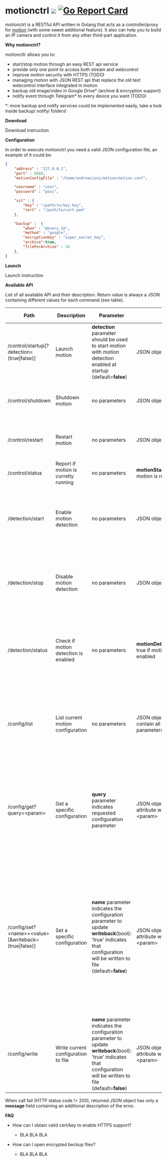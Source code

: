 # motionctrl <img src="https://travis-ci.org/andreacioni/motionctrl.svg?branch=master"> [![Go Report Card](https://goreportcard.com/badge/github.com/andreacioni/motionctrl)](https://goreportcard.com/report/github.com/andreacioni/motionctrl)

motionctrl is a RESTful API written in Golang that acts as a controller/proxy for [motion](https://github.com/Motion-Project/motion/) (with some sweet additional feature). It also can help you to build an IP camera and control it from any other third-part application.

__Why motionctrl?__

motionctlr allows you to:
- start/stop motion through an easy REST api service
- provide only one point to access both stream and webcontrol
- improve motion security with HTTPS (TODO)
- managing motion with JSON REST api that replace the old text webcontrol interface integrated in motion
- backup old image/video in Google Drive* (archive & encryption support)
- notify event through Telegram* to every device you want (TODO)

*: more backup and notify services could be implemented easily, take a look inside backup/ notify/ folders!

__Download__

Download instruction

__Configuration__

In order to execute motionctrl you need a valid JSON configuration file, an example of it could be:

```json
{
    "address" : "127.0.0.1",
    "port" : 8888,
    "motionConfigFile" : "/home/andreacioni/motion/motion.conf",

    "username" : "user",
    "password" : "pass",

    "ssl" : {
        "key" : "/path/to/key.key",
        "cert" : "/path/to/cert.pem"
    },

    "backup" :  {
        "when" : "@every 1m",
        "method" : "google",
        "encryptionKey" : "super_secret_key",
        "archive":true,
        "filePerArchive" : 10
    },
}
```

__Launch__

Launch instruction

__Available API__


List of all available API and their description. Return value is always a JSON containing different values for each command (see table).


| Path | Description | Parameter | Return | Status Codes | 
| ------------- | ------------- | ------------- | ------------- | ------------- |
| /control/startup[?detection=(true\|false)] | Launch motion | **detection** parameter should be used to start motion with motion detection enabled at startup (default=__false__) | JSON object | **200**: motion started<br>**500**: there was an error on starting up motion |
| /control/shutdown | Shutdown motion | no parameters | JSON object |  **200**: motion stopped<br>**500**: there was an error on stopping motion  |
| /control/restart | Restart motion | no parameters | JSON object | **200**: motion restarted<br>**500**: there was an error on restarting motion
| /control/status | Report if motion is curretly running | no parameters  | **motionStarted**(bool): true if motion is running |  **200**: always |
| /detection/start | Enable motion detection | no parameters  |  JSON object |  **200**: motion detection enabled<br>**500**: there was an error on enabling motion detection<br>**409**: motion is not started |
| /detection/stop | Disable motion detection | no parameters  |  JSON object |  **200**: motion detection enabled<br>**500**: there was an error on enabling motion detection<br>**409**: motion is not started |
| /detection/status | Check if motion detection is enabled | no parameters |  **motionDetectionEnabled**(bool): true if motion detection is enabled|  **200**: if this checks succed<br>**500**: there was an error on checking motion detection enabled<br>**409**: motion is not started |
| /config/list | List current motion configuration | no parameters | JSON object which attributes contain all motion configuration parameters |  **200**: configuration obtained without errors<br>**500**: there was an error on retrieving motion configuraition<br>**409**: motion is not started |
| /config/get?query=\<param\> | Get a specific configuration | **query** parameter indicates requested configuration parameter | JSON object with only one attribute which name is \<param\> |  **200**: configuration obtained without errors<br>**400**: 'query' parameter is not specified<br>**500**: there was an error on retrieving motion configuraition<br>**409**: motion is not started |
| /config/set?\<name\>=\<value\>[&writeback=(true\|false)] | Set a specific configuration | **name** parameter indicates the configuration parameter to update<br>**writeback**(bool): 'true' indicates that configuration will be written to file (default=__false__) | JSON object with only one attribute which name is \<param\> |  **200**: configuration set without errors<br>**400**: 'writeback' parameter has an invalid value, allowed: 'true' or 'false'<br>**403**: attempting to write read-only configuration parameters<br>**500**: there was an error on setting motion configuraition<br>**409**: motion is not started |
| /config/write | Write current configuration to file | **name** parameter indicates the configuration parameter to update<br>**writeback**(bool): 'true' indicates that configuration will be written to file (default=__false__) | JSON object with only one attribute which name is \<param\> |  **200**: configuration set without errors<br>**500**: there was an error on writing motion configuration to file<br>**409**: motion is not started |

When call fail (HTTP status code != 200), returned JSON object has only a **message** field containing an additional description of the error.

__FAQ__

 - How can I obtain valid cert/key to enable HTTPS support?
   - BLA BLA BLA
   
 - How can I open encrypted beckup files?
   - BLA BLA BLA
